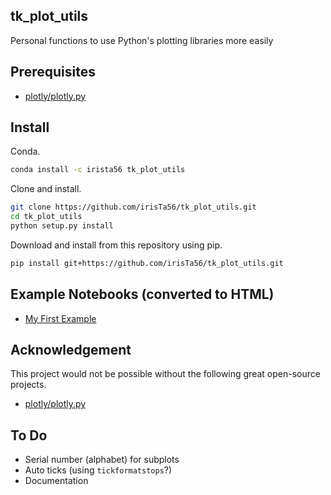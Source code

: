## tk_plot_utils

Personal functions to use Python's plotting libraries more easily

## Prerequisites

* [plotly/plotly.py](https://github.com/plotly/plotly.py)

## Install

Conda.

```bash
conda install -c irista56 tk_plot_utils
```

Clone and install.

```bash
git clone https://github.com/irisTa56/tk_plot_utils.git
cd tk_plot_utils
python setup.py install
```

Download and install from this repository using pip.

```bash
pip install git+https://github.com/irisTa56/tk_plot_utils.git
```

## Example Notebooks (converted to HTML)

* [My First Example](https://irista56.github.io/tk_plot_utils/examples/plotly_utils.html)

## Acknowledgement

This project would not be possible without the following great open-source projects.

* [plotly/plotly.py](https://github.com/plotly/plotly.py)

## To Do

* Serial number (alphabet) for subplots
* Auto ticks (using `tickformatstops`?)
* Documentation
